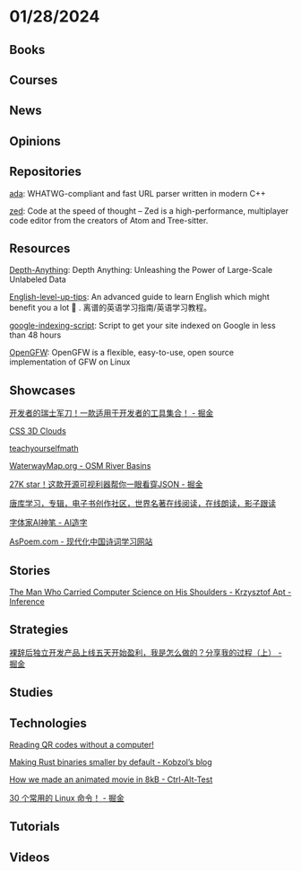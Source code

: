 # 01/28/2024

## Books

## Courses

## News

## Opinions

## Repositories
[ada](https://github.com/ada-url/ada): WHATWG-compliant and fast URL parser written in modern C++

[zed](https://github.com/zed-industries/zed): Code at the speed of thought – Zed is a high-performance, multiplayer code editor from the creators of Atom and Tree-sitter.

## Resources
[Depth-Anything](https://github.com/LiheYoung/Depth-Anything): Depth Anything: Unleashing the Power of Large-Scale Unlabeled Data

[English-level-up-tips](https://github.com/byoungd/English-level-up-tips): An advanced guide to learn English which might benefit you a lot 🎉 . 离谱的英语学习指南/英语学习教程。

[google-indexing-script](https://github.com/goenning/google-indexing-script): Script to get your site indexed on Google in less than 48 hours

[OpenGFW](https://github.com/apernet/OpenGFW): OpenGFW is a flexible, easy-to-use, open source implementation of GFW on Linux

## Showcases
[开发者的瑞士军刀！一款适用于开发者的工具集合！ - 掘金](https://juejin.cn/post/7326378145573535755)

[CSS 3D Clouds](https://spite.github.io/CSS3DClouds/)

[teachyourselfmath](https://teachyourselfmath.app/)

[WaterwayMap.org - OSM River Basins](https://waterwaymap.org/#map=2/0/0)

[27K star！这款开源可视利器帮你一眼看穿JSON - 掘金](https://juejin.cn/post/7327150128099229732)

[唐库学习，专辑，电子书创作社区，世界名著在线阅读，在线朗读，影子跟读](http://www.tanglib.com/)

[字体家AI神笔 - AI造字](https://www.ai.zitijia.com/)

[AsPoem.com - 现代化中国诗词学习网站](https://aspoem.com/)

## Stories
[The Man Who Carried Computer Science on His Shoulders - Krzysztof Apt - Inference](https://inference-review.com/article/the-man-who-carried-computer-science-on-his-shoulders)

## Strategies
[裸辞后独立开发产品上线五天开始盈利，我是怎么做的？分享我的过程（上） - 掘金](https://juejin.cn/post/7328040288514228261)

## Studies

## Technologies
[Reading QR codes without a computer!](https://qr.blinry.org/)

[Making Rust binaries smaller by default - Kobzol’s blog](https://kobzol.github.io/rust/cargo/2024/01/23/making-rust-binaries-smaller-by-default.html)

[How we made an animated movie in 8kB - Ctrl-Alt-Test](https://www.ctrl-alt-test.fr/2024/how-we-made-an-animated-movie-in-8kb/)

[30 个常用的 Linux 命令！ - 掘金](https://juejin.cn/post/7293342627814653967)

## Tutorials

## Videos
